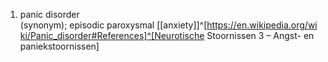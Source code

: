 1. panic disorder (synonym); episodic paroxysmal [[anxiety]]^[https://en.wikipedia.org/wiki/Panic_disorder#References]^[Neurotische Stoornissen 3 – Angst- en paniekstoornissen]